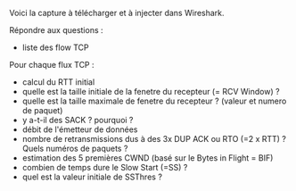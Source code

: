 

Voici la capture à télécharger et à injecter dans Wireshark.

Répondre aux questions :

- liste des flow TCP

Pour chaque flux TCP :
- calcul du RTT initial
- quelle est la taille initiale de la fenetre du recepteur (= RCV Window) ?
- quelle est la taille maximale de fenetre du recepteur ? (valeur et numero de paquet)
- y a-t-il des SACK ? pourquoi ?
- débit de l'émetteur de données
- nombre de retransmissions dus à des 3x DUP ACK ou RTO (=2 x RTT) ? Quels numéros de paquets ?
- estimation des 5 premières CWND (basé sur le Bytes in Flight = BIF)
- combien de temps dure le Slow Start (=SS)  ?
- quel est la valeur initiale de SSThres ?

